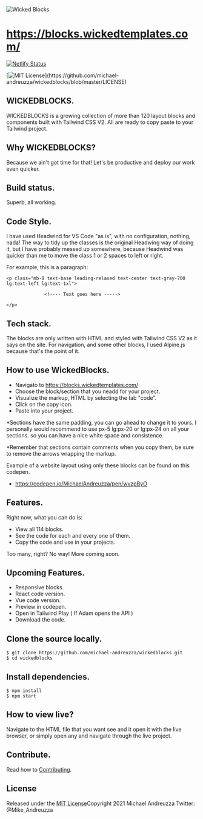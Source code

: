 
![Wicked Blocks](https://github.com/michael-andreuzza/wickedblocks/blob/master/wbGithub.png)

# https://blocks.wickedtemplates.com/

[![Netlify Status](https://api.netlify.com/api/v1/badges/3b3b2cb6-ab6b-4c79-ae12-74a51ee2a241/deploy-status)](https://app.netlify.com/sites/wt006/deploys)

[![MIT License](https://img.shields.io/apm/l/atomic-design-ui.svg?)](https://github.com/michael-andreuzza/wickedblocks/blob/master/LICENSE)



## WICKEDBLOCKS.
WICKEDBLOCKS is a growing collection of more than 120 layout blocks and components built with Tailwind CSS V2. All are ready to copy paste to your Tailwind project.


## Why WICKEDBLOCKS?
Because we ain't got time for that! Let's be productive and deploy our work even quicker.

## Build status.
Superb, all working.

## Code Style.
I have used Headwind for VS Code "as is", with no configuration, nothing, nada! The way to tidy up the classes is the original Headwing way of doing it, but I have probably messed up somewhere, because Headwind was quicker than me to move the class 1 or 2 spaces to left or right.

For example, this is a paragraph:

```
<p class="mb-8 text-base leading-relaxed text-center text-gray-700 lg:text-left lg:text-1xl">

              <!---- Text goes here ----->    
	      
</p>
```

## Tech stack.
The blocks are only written with  HTML and styled with Tailwind CSS V2 as it says on the site. For navigation, and some other blocks, I used Alpine.js because that's the point of it.


## How to use WickedBlocks.
- Navigato to https://blocks.wickedtemplates.com/
- Choose the block/section that you neadd for your project.
- Visualize the markup, HTML by selecting the tab "code".
- Click on the copy icon.
- Paste into your project.

*Sections have the same padding, you can go ahead to change it to yours. I personally would recommend to use px-5 lg:px-20 or lg:px-24 on all your sections. so you can have a nice white space and consistence.

*Remember that sections contain comments when you copy them, be sure to remove the arrows wrapping the markup.

Example of a website layout using only these blocks can be found on this codepen.
- https://codepen.io/MichaelAndreuzza/pen/wvzpByO


## Features.
Right now, what you can do is:

- View all 114 blocks.
- See the code for each and every one of them.
- Copy the code and use in your projects.

Too many, right? No way! More coming soon.

## Upcoming Features.
 - Responsive blocks.
 - React code version.
 - Vue code version.
 - Preview in codepen.
 - Open in Tailwind Play ( If Adam opens the API )
 - Download the code.

## Clone the source locally.
```
$ git clone https://github.com/michael-andreuzza/wickedblocks.git
$ cd wickedblocks
```


## Install dependencies.

```
$ npm install
$ npm start

```

## How to view live?
Navigate to the HTML file that you want see and it open it with the live browser, or simply open any and navigate through the live project.


## Contribute.

Read how to [Contributing](https://github.com/michael-andreuzza/wickedblocks/blob/master/contributing.md).

## License
Released under the [MIT License](https://github.com/michael-andreuzza/wickedblocks/blob/master/LICENSE)Copyright 2021 Michael Andreuzza 
Twitter: @Mike_Andreuzza
